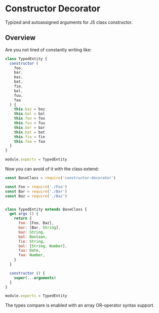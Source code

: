 # Constructor Decorator

Typized and autoassigned arguments for JS class constructor.

## Overview

Are you not tired of constantly writing like:

```js
class TypedEntity {
  constructor (
    foo,
    bar,
    baz,
    bat,
    fie,
    bal,
    fuu,
    faa
  ) {
    this.baz = baz
    this.bal = bal
    this.foo = foo
    this.fuu = fuu
    this.bar = bar
    this.bat = bat
    this.fie = fie
    this.faa = faa
  }
}

module.exports = TypedEntity
```

Now you can avoid of it with the class extend:

```js
const BaseClass = require('constructor-decorator')

const Foo = require('./Foo')
const Bar = require('./Bar')
const Baz = require('./Baz')


class TypedEntity extends BaseClass {
  get args () {
    return {
      foo: [Foo, Baz],
      bar: [Bar, String],
      baz: String,
      bat: Boolean,
      fie: String,
      bal: [String, Number],
      fuu: Date,
      faa: Number,
    }
  }

  constructor () {
    super(...arguments)
  }
}

module.exports = TypedEntity
```

The types compare is enabled with an array OR-operator syntax support.
